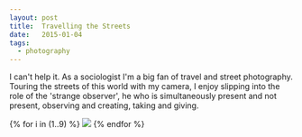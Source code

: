 ```yaml
---
layout: post
title:  Travelling the Streets
date:   2015-01-04
tags:
  - photography
---
```

I can't help it. As a sociologist I'm a big fan of travel and street photography. Touring the streets of this world with my camera, I enjoy slipping into the role of the 'strange observer', he who is simultaneously present and not present, observing and creating, taking and giving.

{% for i in (1..9) %}
  <img src="/img/streets/{{ i }}.jpg" />
{% endfor %}
